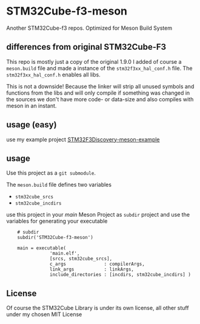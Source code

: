 # STM32Cube-f3-meson
Another STM32Cube-f3 repos. Optimized for Meson Build System

## differences from original STM32Cube-F3
This repo is mostly just a copy of the original 1.9.0
I added of course a `meson.build` file and made a instance of the `stm32f3xx_hal_conf.h` file.
The `stm32f3xx_hal_conf.h` enables all libs.

This is not a downside! Because the linker will strip all unused symbols and functions from the libs and will only compile if something was changed in the sources we don't have more code- or data-size and also compiles with meson in an instant.

## usage (easy)
use my example project
[STM32F3Discovery-meson-example](https://github.com/hwengineer/STM32F3Discovery-meson-example)

## usage
Use this project as a `git submodule`.

The `meson.build` file defines two variables

-   `stm32cube_srcs`
-   `stm32cube_incdirs`

use this project in your *main* Meson Project as `subdir` project
and use the variables for generating your executable

        # subdir
        subdir('STM32Cube-f3-meson')

        main = executable(
                    'main.elf',
                    [srcs, stm32cube_srcs],
                    c_args              : compilerArgs,
                    link_args           : linkArgs,
                    include_directories : [incdirs, stm32cube_incdirs] )

## License
Of course the STM32Cube Library is under its own license, all other stuff under my chosen MIT License
